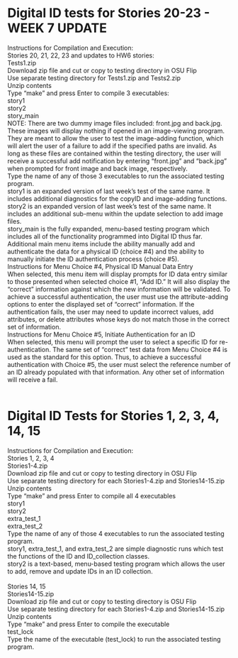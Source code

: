 # Digital ID tests for Stories 20-23 - WEEK 7 UPDATE

Instructions for Compilation and Execution:</br>
Stories 20, 21, 22, 23 and updates to HW6 stories:</br>
Tests1.zip</br>
Download zip file and cut or copy to testing directory in OSU Flip</br>
Use separate testing directory for Tests1.zip and Tests2.zip</br>
Unzip contents</br>
Type “make” and press Enter to compile 3 executables:</br>
story1</br>
story2</br>
story_main</br>
NOTE: There are two dummy image files included: front.jpg and back.jpg. These images will display nothing if opened in an image-viewing program. They are meant to allow the user to test the image-adding function, which will alert the user of a failure to add if the specified paths are invalid. As long as these files are contained within the testing directory, the user will receive a successful add notification by entering “front.jpg” and “back.jpg” when prompted for front image and back image, respectively.</br>
Type the name of any of those 3 executables to run the associated testing program.</br>
story1 is an expanded version of last week’s test of the same name. It includes additional diagnostics for the copyID and image-adding functions.</br>
story2 is an expanded version of last week’s test of the same name. It includes an additional sub-menu within the update selection to add image files.</br>
story_main is the fully expanded, menu-based testing program which includes all of the functionality programmed into Digital ID thus far. Additional main menu items include the ability manually add and authenticate the data for a physical ID (choice #4) and the ability to manually initiate the ID authentication process (choice #5).</br>
Instructions for Menu Choice #4, Physical ID Manual Data Entry</br>
When selected, this menu item will display prompts for ID data entry similar to those presented when selected choice #1, “Add ID.” It will also display the “correct” information against which the new information will be validated. To achieve a successful authentication, the user must use the attribute-adding options to enter the displayed set of “correct” information. If the authentication fails, the user may need to update incorrect values, add attributes, or delete attributes whose keys do not match those in the correct set of information.</br>
Instructions for Menu Choice #5, Initiate Authentication for an ID</br>
When selected, this menu will prompt the user to select a specific ID for re-authentication. The same set of “correct” test data from Menu Choice #4 is used as the standard for this option. Thus, to achieve a successful authentication with Choice #5, the user must select the reference number of an ID already populated with that information. Any other set of information will receive a fail.</br>
</br>

# Digital ID Tests for Stories 1, 2, 3, 4, 14, 15

Instructions for Compilation and Execution:</br>
Stories 1, 2, 3, 4</br>
Stories1-4.zip</br>
Download zip file and cut or copy to testing directory in OSU Flip</br>
Use separate testing directory for each Stories1-4.zip and Stories14-15.zip</br>
Unzip contents</br>
Type “make” and press Enter to compile all 4 executables</br>
story1</br>
story2</br>
extra_test_1</br>
extra_test_2</br>
Type the name of any of those 4 executables to run the associated testing program.</br>
story1, extra_test_1, and extra_test_2 are simple diagnostic runs which test the functions of the ID and ID_collection classes.</br>
story2 is a text-based, menu-based testing program which allows the user to add, remove and update IDs in an ID collection.</br>
</br>
Stories 14, 15</br>
Stories14-15.zip</br>
Download zip file and cut or copy to testing directory is OSU Flip</br>
Use separate testing directory for each Stories1-4.zip and Stories14-15.zip</br>
Unzip contents</br>
Type “make” and press Enter to compile the executable</br>
test_lock</br>
Type the name of the executable (test_lock) to run the associated testing program.</br>
